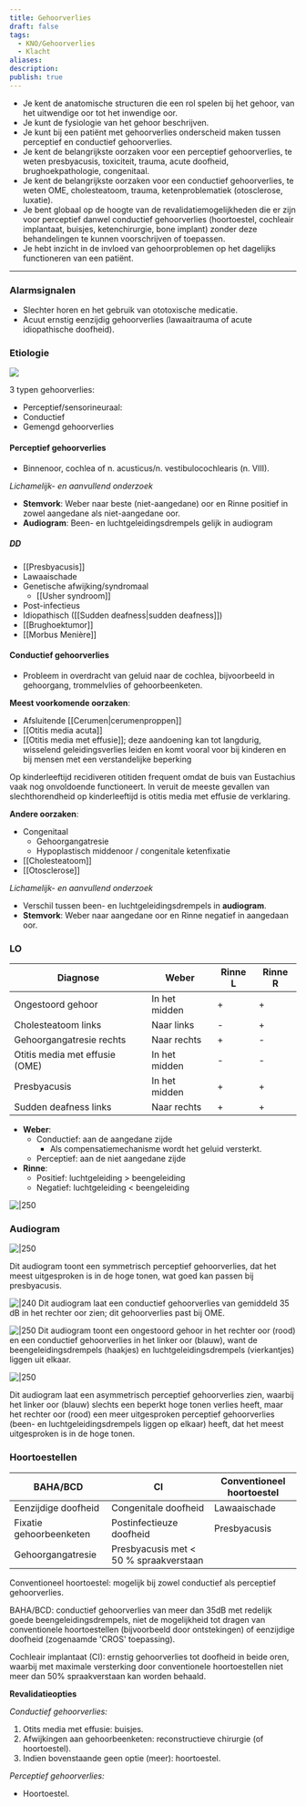 ```yaml
---
title: Gehoorverlies
draft: false
tags:
  - KNO/Gehoorverlies
  - Klacht
aliases: 
description: 
publish: true
---
```



- Je kent de anatomische structuren die een rol spelen bij het gehoor, van het uitwendige oor tot het inwendige oor.
- Je kunt de fysiologie van het gehoor beschrijven.
- Je kunt bij een patiënt met gehoorverlies onderscheid maken tussen perceptief en conductief gehoorverlies.
- Je kent de belangrijkste oorzaken voor een perceptief gehoorverlies, te weten presbyacusis, toxiciteit, trauma, acute doofheid, brughoekpathologie, congenitaal.
- Je kent de belangrijkste oorzaken voor een conductief gehoorverlies, te weten OME, cholesteatoom, trauma, ketenproblematiek (otosclerose, luxatie).
- Je bent globaal op de hoogte van de revalidatiemogelijkheden die er zijn voor perceptief danwel conductief gehoorverlies (hoortoestel, cochleair implantaat, buisjes, ketenchirurgie, bone implant) zonder deze behandelingen te kunnen voorschrijven of toepassen.
- Je hebt inzicht in de invloed van gehoorproblemen op het dagelijks functioneren van een patiënt.

---
### Alarmsignalen

- Slechter horen en het gebruik van ototoxische medicatie.
- Acuut ernstig eenzijdig gehoorverlies (lawaaitrauma of acute idiopathische doofheid).
### Etiologie

![](https://i.imgur.com/ir8HfSb.png)

3 typen gehoorverlies:
- Perceptief/sensorineuraal:
- Conductief
- Gemengd gehoorverlies

#### Perceptief gehoorverlies
- Binnenoor, cochlea of n. acusticus/n. vestibulocochlearis (n. VIII).

*Lichamelijk- en aanvullend onderzoek*
- **Stemvork**: Weber naar beste (niet-aangedane) oor en Rinne positief in zowel aangedane als niet-aangedane oor.
- **Audiogram**: Been- en luchtgeleidingsdrempels gelijk in audiogram

##### DD
- [[Presbyacusis]]
- Lawaaischade
- Genetische afwijking/syndromaal
	- [[Usher syndroom]]
- Post-infectieus
- Idiopathisch ([[Sudden deafness|sudden deafness]])
- [[Brughoektumor]]
- [[Morbus Menière]]


#### Conductief gehoorverlies
- Probleem in overdracht van geluid naar de cochlea, bijvoorbeeld in gehoorgang, trommelvlies of gehoorbeenketen.

**Meest voorkomende oorzaken**:
- Afsluitende [[Cerumen|cerumenproppen]]
- [[Otitis media acuta]]
- [[Otitis media met effusie]]; deze aandoening kan tot langdurig, wisselend geleidingsverlies leiden en komt vooral voor bij kinderen en bij mensen met een verstandelijke beperking

Op kinderleeftijd recidiveren otitiden frequent omdat de buis van Eustachius vaak nog onvoldoende functioneert. In veruit de meeste gevallen van slechthorendheid op kinderleeftijd is otitis media met effusie de verklaring.

**Andere oorzaken**:
- Congenitaal
	- Gehoorgangatresie
	- Hypoplastisch middenoor / congenitale ketenfixatie
- [[Cholesteatoom]]
- [[Otosclerose]]

*Lichamelijk- en aanvullend onderzoek*
- Verschil tussen been- en luchtgeleidingsdrempels in **audiogram**.
- **Stemvork**: Weber naar aangedane oor en Rinne negatief in aangedaan oor.

### LO

| Diagnose                       | Weber         | Rinne L | Rinne R |
|--------------------------------|---------------|---------|---------|
| Ongestoord gehoor              | In het midden | \+       | \+       |
| Cholesteatoom links            | Naar links    | \-       | \+       |
| Gehoorgangatresie rechts       | Naar rechts   | \+       | \-       |
| Otitis media met effusie (OME) | In het midden | \-       | \-       |
| Presbyacusis                   | In het midden | \+       | \+       |
| Sudden deafness links          | Naar rechts   | \+       | \+       |

- **Weber**: 
	- Conductief: aan de aangedane zijde
		- Als compensatiemechanisme wordt het geluid versterkt. 
	- Perceptief: aan de niet aangedane zijde
- **Rinne**:
	- Positief: luchtgeleiding > beengeleiding
	- Negatief: luchtgeleiding < beengeleiding

![|250](https://i.imgur.com/QOT0Pzg.png)

### Audiogram

![|250](https://www.sofialearn.com/app/i/gron3z?fallback=image)

Dit audiogram toont een symmetrisch perceptief gehoorverlies, dat het meest uitgesproken is in de hoge tonen, wat goed kan passen bij presbyacusis.

![|240](https://i.imgur.com/YdCmLdQ.png)
Dit audiogram laat een conductief gehoorverlies van gemiddeld 35 dB in het rechter oor zien; dit gehoorverlies past bij OME.

![|250](https://i.imgur.com/5BOn5Cy.png)
Dit audiogram toont een ongestoord gehoor in het rechter oor (rood) en een conductief gehoorverlies in het linker oor (blauw), want de beengeleidingsdrempels (haakjes) en luchtgeleidingsdrempels (vierkantjes) liggen uit elkaar.

![|250](https://i.imgur.com/UI9ZGxv.png)

Dit audiogram laat een asymmetrisch perceptief gehoorverlies zien, waarbij het linker oor (blauw) slechts een beperkt hoge tonen verlies heeft, maar het rechter oor (rood) een meer uitgesproken perceptief gehoorverlies (been- en luchtgeleidingsdrempels liggen op elkaar) heeft, dat het meest uitgesproken is in de hoge tonen.



### Hoortoestellen

| BAHA/BCD | CI | Conventioneel hoortoestel |
| --- | --- | --- |
| Eenzijdige doofheid | Congenitale doofheid | Lawaaischade |
| Fixatie gehoorbeenketen | Postinfectieuze doofheid | Presbyacusis |
| Gehoorgangatresie | Presbyacusis met < 50 % spraakverstaan | |   

  
Conventioneel hoortoestel: mogelijk bij zowel conductief als perceptief gehoorverlies.

BAHA/BCD: conductief gehoorverlies van meer dan 35dB met redelijk goede beengeleidingsdrempels, niet de mogelijkheid tot dragen van conventionele hoortoestellen (bijvoorbeeld door ontstekingen) of eenzijdige doofheid (zogenaamde 'CROS' toepassing).

Cochleair implantaat (CI): ernstig gehoorverlies tot doofheid in beide oren, waarbij met maximale versterking door conventionele hoortoestellen niet meer dan 50% spraakverstaan kan worden behaald.


**Revalidatieopties**

_Conductief gehoorverlies:_

1. Otits media met effusie: buisjes.
2. Afwijkingen aan gehoorbeenketen: reconstructieve chirurgie (of hoortoestel).
3. Indien bovenstaande geen optie (meer): hoortoestel.

_Perceptief gehoorverlies:_
- Hoortoestel.

